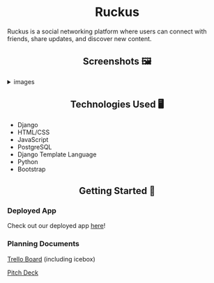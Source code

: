 # <center>  Ruckus </center>

Ruckus is a social networking platform where users can connect with friends, share updates, and discover new content.

## <center>Screenshots 🖼️ </center>
<details>
    <summary>images</summary>
    This is where users can fill out their account specific information
    <img src="https://i.imgur.com/mPrI3cC.png" alt="Sign up Page">
    They are then directed to the feed page where they can see other user's posts
    <img src="https://i.imgur.com/bYPCo1n.png" alt="Feed Page">
    They can also view user specific profiles to see all their posts or change their own profile picture
    <img src="https://i.imgur.com/vQaARYW.png" alt="Feed Page">

</details>


## <center> Technologies Used 🖥️</center>
- Django
- HTML/CSS
- JavaScript
- PostgreSQL
- Django Template Language
- Python
- Bootstrap

## <center> Getting Started 🚀</center>
### Deployed App
Check out our deployed app [here](https://ruckus.onrender.com/)!

### Planning Documents
[Trello Board](https://trello.com/b/dOaE9hTg/ruckus) (including icebox)

[Pitch Deck](https://docs.google.com/presentation/d/1lsPoUY-z0o8GVEk7ymRP58x5uFgsO5xTogvQ-ouWkg8/edit#slide=id.p)

